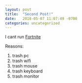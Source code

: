 ```yaml
---
layout: post
title:  "Second Post!"
date:   2018-05-07 11:07:49 -0700
categories: uncategorized
---
```


I cant run [Fortnite]

Reasons:
1. trash pc
2. trash wifi
3. trash mouse
4. trash keyboard
5. trash monitor

[Fortnite]: https://epicgames.com
